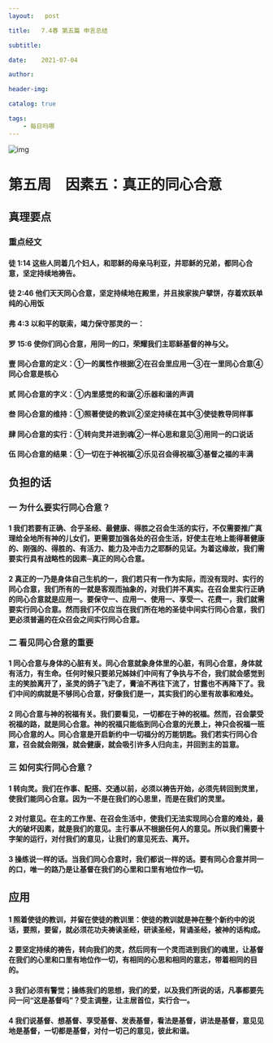 ```yaml
---
layout:   post

title:   7.4春 第五篇 申言总结

subtitle:  

date:    2021-07-04

author:   

header-img: 

catalog: true

tags:
    - 每日吗哪
---
```



![img](https://images.unsplash.com/photo-1429041966141-44d228a42775?ixlib=rb-1.2.1&q=85&fm=jpg&crop=entropy&cs=srgb&w=3600)

# 第五周　因素五：真正的同心合意

## 真理要点

### 重点经文

#### 徒 1:14 这些人同着几个妇人，和耶稣的母亲马利亚，并耶稣的兄弟，都同心合意，坚定持续地祷告。

#### 徒 2:46 他们天天同心合意，坚定持续地在殿里，并且挨家挨户擘饼，存着欢跃单纯的心用饭

#### 弗 4:3 以和平的联索，竭力保守那灵的一：

#### 罗 15:6 使你们同心合意，用同一的口，荣耀我们主耶稣基督的神与父。

#### 壹 同心合意的定义：①一的属性作根据②在召会里应用一③在一里同心合意④同心合意是核心

#### 贰 同心合意的字义：①内里感觉的和谐②乐器和谐的声调

#### 叁 同心合意的维持：①照著使徒的教训②坚定持续在其中③使徒教导同样事

#### 肆 同心合意的实行：①转向灵并进到魂②一样心思和意见③用同一的口说话

#### 伍 同心合意的结果：①一切在于神祝福②乐见召会得祝福③基督之福的丰满

## 负担的话

### 一 为什么要实行同心合意？

#### 1 我们若要有正确、合乎圣经、最健康、得胜之召会生活的实行，不仅需要推广真理给全地所有神的儿女们，更需要加强各处的召会生活，好使主在地上能得著健康的、刚强的、得胜的、有活力、能力及冲击力之耶酥的见证。为着这缘故，我们需要实行具有战略性的因素─真正的同心合意。

#### 2 真正的一乃是身体自己生机的一，我们若只有一作为实际，而没有现时、实行的同心合意，我们所有的一就是客观而抽象的，对我们并不真实。在召会里实行正确的同心合意就是应用一。要保守一、应用一、使用一、享受一、花费一，我们就需要实行同心合意。然而我们不仅应当在我们所在地的圣徒中间实行同心合意，我们更必须普遍的在众召会之间实行同心合意。

### 二 看见同心合意的重要

#### 1 同心合意与身体的心脏有关。同心合意就象身体里的心脏，有同心合意，身体就有活力，有生命。任何时候只要弟兄姊妹们中间有了争执与不合，我们就会感觉到主的笑脸离开了，圣灵的鸽子飞走了，膏油不再往下流了，甘露也不再降下了。我们中间的病就是不够同心合意，好像我们是一，其实我们的心里有故事和难处。

#### 2 同心合意与神的祝福有关。我们要看见，一切都在于神的祝福。然而，召会蒙受祝福的路，就是同心合意。神的祝福只能临到同心合意的光景上，神只会祝福一班同心合意的人。同心合意是开启新约中一切福分的万能钥匙。我们若实行同心合意，召会就会刚强，就会健康，就会吸引许多人归向主，并回到主的旨意。

### 三 如何实行同心合意？

#### 1 转向灵。我们在作事、配搭、交通以前，必须以祷告开始，必须先转回到灵里，使我们能同心合意。因为一不是在我们的心思里，而是在我们的灵里。

#### 2 对付意见。在主的工作里、在召会生活中，使我们无法实现同心合意的难处，最大的破坏因素，就是我们的意见。主行事从不根据任何人的意见。所以我们需要十字架的运行，对付我们的意见，让我们的意见死去、离开。

#### 3 操练说一样的话。当我们同心合意时，我们都说一样的话。要有同心合意并同一的口，唯一的路乃是让基督在我们的心里和口里有地位作一切。

## 应用

#### 1 照着使徒的教训，并留在使徒的教训里：使徒的教训就是神在整个新约中的说话，要照，要留，就必须花功夫祷读圣经，研读圣经，背诵圣经，被神的话构成。

#### 2 要坚定持续的祷告，转向我们的灵，然后同有一个灵而进到我们的魂里，让基督在我们的心里和口里有地位作一切，有相同的心思和相同的意志，带着相同的目的。

#### 3 我们必须有警觉；操练我们的思想，我们的爱，以及我们所说的话，凡事都要先问一问“这是基督吗”？受主调整，让主居首位，实行合一。

#### 4 我们说基督、想基督、享受基督、发表基督，看法是基督，讲法是基督，意见见地是基督，一切都是基督，对付一切己的意见，彼此和谐。


